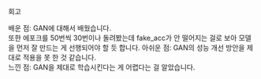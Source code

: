 회고

배운 점: GAN에 대해서 배웠습니다.  
또한 에포크를 50번씩 30번이나 돌려봤는데 fake_acc가 안 떨어지는 걸로 보아 모델을 먼저 잘 만드는 게 선행되어야 할 듯 합니다.
아쉬운 점: GAN의 성능 개선 방안을 제대로 적용을 못 한 것 같습니다.  
느낀 점: GAN을 제대로 학습시킨다는 게 어렵다는 걸 알았습니다.  
